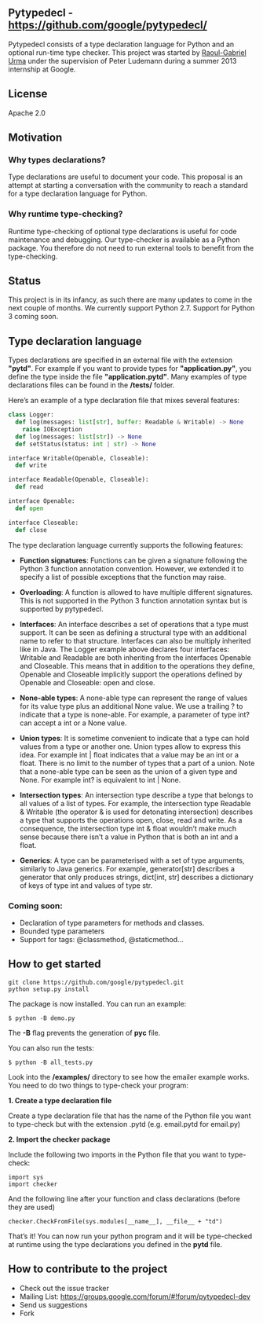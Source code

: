 ## Pytypedecl - https://github.com/google/pytypedecl/

Pytypedecl consists of a type declaration language for Python and an
optional run-time type checker. This project was started by
[Raoul-Gabriel Urma](http://www.urma.com) under the supervision of Peter
Ludemann during a summer 2013 internship at Google.

## License
Apache 2.0

## Motivation
### Why types declarations?

Type declarations are useful to document your code. This proposal is an attempt
at starting a conversation with the community to reach a standard for a type
declaration language for Python.

### Why runtime type-checking?
Runtime type-checking of optional type declarations is useful for code
maintenance and debugging. Our type-checker is available as a Python package.
You therefore do not need to run external tools to benefit from the
type-checking.

## Status
This project is in its infancy, as such there are many updates to come in the
next couple of months. We currently support Python 2.7. Support for Python 3
coming soon.

## Type declaration language

Types declarations are specified in an external file with the extension
**"pytd"**. For example if you want to provide types for **"application.py"**,
you define the type inside the file **"application.pytd"**. Many examples of
type declarations files can be found in the **/tests/** folder.

Here’s an example of a type declaration file that mixes several features:
```python
class Logger:
  def log(messages: list[str], buffer: Readable & Writable) -> None
    raise IOException
  def log(messages: list[str]) -> None
  def setStatus(status: int | str) -> None

interface Writable(Openable, Closeable):
  def write

interface Readable(Openable, Closeable):
  def read

interface Openable:
  def open

interface Closeable:
  def close
```


The type declaration language currently supports the following features:

* **Function signatures**:  Functions can be given a signature following the
Python 3 function annotation convention. However, we extended it to specify a
list of possible exceptions that the function may raise.

* **Overloading**: A function is allowed to have multiple different signatures.
This is not supported in the Python 3 function annotation syntax but is
supported by pytypedecl.

* **Interfaces**: An interface describes a set of operations that a type must
support. It can be seen as defining a structural type with an additional name
to refer to that structure. Interfaces can also be multiply inherited like in
Java. The Logger example above declares four interfaces: Writable and Readable
are both inheriting from the interfaces Openable and Closeable. This means
that in addition to the operations they define, Openable and Closeable
implicitly support the operations defined by Openable and Closeable: open and
close.

* **None-able types**: A none-able type can represent the range of values for
its value type plus an additional None value. We use a trailing ? to indicate
that a type is none-able. For example, a parameter of type int? can accept a
int or a None value.

* **Union types**: It is sometime convenient to indicate that a type can hold
values from a type or another one. Union types allow to express this idea. For
example int | float indicates that a value may be an int or a float. There is
no limit to the number of types that a part of a union. Note that a none-able
type can be seen as the union of a given type and None. For example int? is
equivalent to int | None.

* **Intersection types**: An intersection type describe a type that belongs to
all values of a list of types. For example, the intersection type Readable &
Writable (the operator & is used for detonating intersection) describes a type
that supports the operations open, close, read and write. As a consequence,
the intersection type int & float wouldn’t make much sense because there isn’t
a value in Python that is both an int and a float.

* **Generics**: A type can be parameterised with a set of type arguments,
similarly to Java generics. For example, generator[str] describes a generator
that only produces strings, dict[int, str] describes a dictionary of keys of
type int and values of type str.

### Coming soon:
* Declaration of type parameters for methods and classes.
* Bounded type parameters
* Support for tags: @classmethod, @staticmethod...

## How to get started
```
git clone https://github.com/google/pytypedecl.git
python setup.py install
```
The package is now installed. You can run an example:
```
$ python -B demo.py
```
The **-B** flag prevents the generation of **pyc** file.

You can also run the tests:
```
$ python -B all_tests.py
```

Look into the **/examples/** directory to see how the emailer example works. You
need to do two things to type-check your program:

**1. Create a type declaration file**

Create a type declaration file that has the name of the Python file you want to
type-check but with the extension .pytd (e.g. email.pytd for email.py)

**2. Import the checker package**

Include the following two imports in the Python file that you want to type-check:
```
import sys
import checker
```
And the following line after your function and class declarations (before they
are used)
```
checker.CheckFromFile(sys.modules[__name__], __file__ + "td")
```
That’s it! You can now run your python program and it will be type-checked at
runtime using the type declarations you defined in the **pytd** file.

## How to contribute to the project

* Check out the issue tracker
* Mailing List: https://groups.google.com/forum/#!forum/pytypedecl-dev
* Send us suggestions
* Fork

